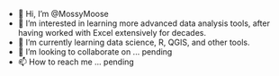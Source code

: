- 👋 Hi, I’m @MossyMoose
- 👀 I’m interested in learning more advanced data analysis tools, after having worked with Excel extensively for decades.
- 🌱 I’m currently learning data science, R, QGIS, and other tools.
- 💞️ I’m looking to collaborate on ... pending
- 📫 How to reach me ... pending

<!---
MossyMoose/MossyMoose is a ✨ special ✨ repository because its `README.md` (this file) appears on your GitHub profile.
You can click the Preview link to take a look at your changes.
--->
